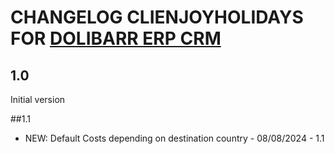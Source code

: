 # CHANGELOG CLIENJOYHOLIDAYS FOR [DOLIBARR ERP CRM](https://www.dolibarr.org)

## 1.0

Initial version

##1.1
- NEW: Default Costs depending on destination country - 08/08/2024 - 1.1
